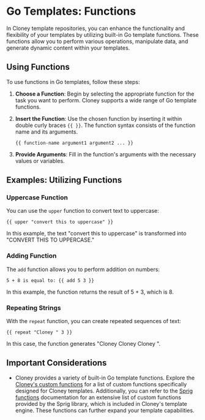 # Go Templates: Functions

In Cloney template repositories, you can enhance the functionality and flexibility of your templates by utilizing built-in Go template functions. These functions allow you to perform various operations, manipulate data, and generate dynamic content within your templates.

## Using Functions

To use functions in Go templates, follow these steps:

1. **Choose a Function**: Begin by selecting the appropriate function for the task you want to perform. Cloney supports a wide range of Go template functions.

1. **Insert the Function**: Use the chosen function by inserting it within double curly braces `{{ }}`. The function syntax consists of the function name and its arguments.

    ```plaintext
    {{ function-name argument1 argument2 ... }}
    ```

3. **Provide Arguments**: Fill in the function's arguments with the necessary values or variables.

## Examples: Utilizing Functions

### Uppercase Function

You can use the `upper` function to convert text to uppercase:

```plaintext
{{ upper "convert this to uppercase" }}
```

In this example, the text "convert this to uppercase" is transformed into "CONVERT THIS TO UPPERCASE."

### Adding Function

The `add` function allows you to perform addition on numbers:

```plaintext
5 + 8 is equal to: {{ add 5 3 }}
```

In this example, the function returns the result of 5 + 3, which is 8.

### Repeating Strings

With the `repeat` function, you can create repeated sequences of text:

```plaintext
{{ repeat "Cloney " 3 }}
```

In this case, the function generates "Cloney Cloney Cloney ".

## Important Considerations

- Cloney provides a variety of built-in Go template functions. Explore the [Cloney's custom functions](../functions/index.md) for a list of custom functions specifically designed for Cloney templates. Additionally, you can refer to the [Sprig functions](https://masterminds.github.io/sprig) documentation for an extensive list of custom functions provided by the Sprig library, which is included in Cloney's template engine. These functions can further expand your template capabilities.
